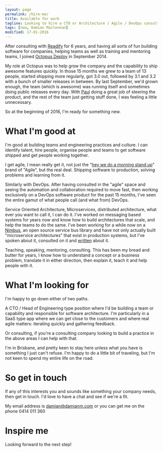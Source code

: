 ```yaml
---
layout: page
permalink: /hire-me/
title: Available for work
tagline: Looking to hire a CTO or Architecture / Agile / DevOps consultant ? We may be a perfect fit.
tags: [now, Damian Maclennan]
modified: 17-01-2016
---
```


After consulting with [Readify](http://readify.net/) for 6 years, and having all sorts of fun building software for companies, helping teams as well as training and mentoring teams, I joined [Octopus Deploy](http://octopus.com/) in September 2014. 

My role at Octopus was to help grow the company and the capability to ship awesome features quickly. In those 15 months we grew to a team of 13 people, started shipping more regularly, got 3.0 out, followed by 3.1 and 3.2 with a bunch of smaller releases in between. By last September, we'd grown enough, the team (which is awesome) was running itself and sometimes doing public releases every day. With [Paul](http://paulstovell.com/) doing a great job of steering the product, and the rest of the team just getting stuff done, I was feeling a little unnecessary.

So at the beginning of 2016, I'm ready for something new.

# What I'm good at #

I'm good at building teams and engineering practices and culture. I can identify talent, hire people, organise people and teams to get software shipped and get people working together.

I get agile, I mean really get it, not just the "[hey we do a morning stand up](http://damianm.com/articles/doing-agile-software-development)" brand of "Agile", but the real deal. Shipping software to production, solving problems and learning from it. 

Similarly with DevOps. After having consulted in the "agile" space and seeing the automation and collaboration required to move fast, then working exclusively on a DevOps software product for the past 15 months, I've seen the entire gamut of what people call (and what from) DevOps. 

Service Oriented Architecture, Microservices, distributed architecture, what ever you want to call it, I can do it. I've worked on messaging based systems for years now and know how to build architectures that scale, and help the teams to do the same. I've been working for a while now on a [Nimbus](http://damianm.com/projects/), an open source service bus library and have not only actually built "microservice architectures" that exist in production systems, but I've spoken about it, consulted on it and [written](http://damianm.com/articles/human-benefits-of-a-microservice-architecture) about it. 

Teaching, speaking, mentoring, consulting.
This has been my bread and butter for years, I know how to understand a concept or a business problem, translate it in either direction, then explain it, teach it and help people with it.

# What I'm looking for #

I'm happy to go down either of two paths.

A CTO / Head of Engineering type position where I'd be building a team or capability and responsible for software architecture. I'm particularly in a SaaS type app where we can get close to the customers and where real agile matters: iterating quickly and gathering feedback.

Or consulting, if you're a consulting company looking to build a practice in the above areas I can help with that.

I'm in Brisbane, and pretty keen to stay here unless what you have is something I just can't refuse. I'm happy to do a little bit of traveling, but I'm not keen to spend my entire life on the road.

# So get in touch #

If any of this interests you and sounds like something your company needs, then get in touch. I'd love to have a chat and see if we're a fit. 

My email address is damian@damianm.com or you can get me on the phone 0414 011 360

# Inspire me #

Looking forward to the next step!
 
